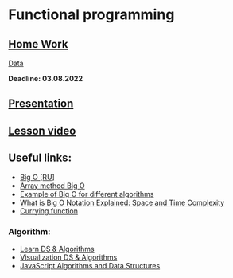# Functional programming

## [Home Work](https://disk.yandex.ru/i/oUoSHUeHbe_eFQ)  
[Data](./data.ts)
  
**Deadline: 03.08.2022**  

## [Presentation](https://disk.yandex.ru/i/AS6z4xg1dPY4MA)  
  
## [Lesson video](https://disk.yandex.ru/i/j-hFbTwhh4gskg)

## Useful links:
* [Big O [RU]](https://habr.com/ru/post/444594/)
* [Array method Big O](https://dev.to/lukocastillo/time-complexity-big-0-for-javascript-array-methods-and-examples-mlg)
* [Example of Big O for different algorithms](https://stackoverflow.com/questions/1592649/examples-of-algorithms-which-has-o1-on-log-n-and-olog-n-complexities)
* [What is Big O Notation Explained: Space and Time Complexity](https://www.freecodecamp.org/news/big-o-notation-why-it-matters-and-why-it-doesnt-1674cfa8a23c/#:~:text=%E2%80%9CBig%20O%20notation%20is%20a,a%20particular%20value%20or%20infinity)
* [Currying function](https://javascript.info/currying-partials)
  
### Algorithm:
* [Learn DS & Algorithms](https://www.programiz.com/dsa)
* [Visualization DS & Algorithms](https://visualgo.net/en)
* [JavaScript Algorithms and Data Structures](https://github.com/trekhleb/javascript-algorithms#readme)
